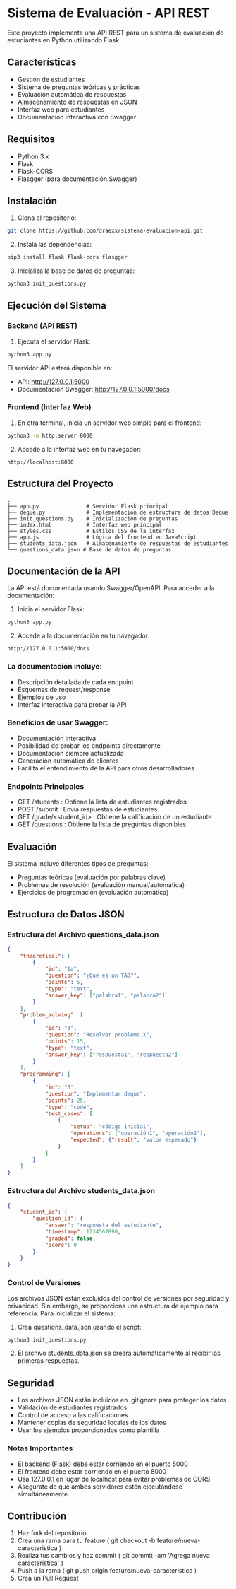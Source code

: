 # Sistema de Evaluación - API REST

Este proyecto implementa una API REST para un sistema de evaluación de estudiantes en Python utilizando Flask.

## Características

- Gestión de estudiantes
- Sistema de preguntas teóricas y prácticas
- Evaluación automática de respuestas
- Almacenamiento de respuestas en JSON
- Interfaz web para estudiantes
- Documentación interactiva con Swagger

## Requisitos

- Python 3.x
- Flask
- Flask-CORS
- Flasgger (para documentación Swagger)

## Instalación

1. Clona el repositorio:
```bash
git clone https://github.com/draexx/sistema-evaluacion-api.git
```

2. Instala las dependencias:
```bash
pip3 install flask flask-cors flasgger
```
3. Inicializa la base de datos de preguntas:
```bash
python3 init_questions.py
```
## Ejecución del Sistema
### Backend (API REST)
1. Ejecuta el servidor Flask:
```bash
python3 app.py
```
El servidor API estará disponible en:
- API: http://127.0.0.1:5000
- Documentación Swagger: http://127.0.0.1:5000/docs
### Frontend (Interfaz Web)
1. En otra terminal, inicia un servidor web simple para el frontend:
```bash
python3 -m http.server 8000
```
2. Accede a la interfaz web en tu navegador:
```
http://localhost:8000
```
## Estructura del Proyecto

```
.
├── app.py               # Servidor Flask principal
├── deque.py             # Implementación de estructura de datos Deque
├── init_questions.py    # Inicialización de preguntas
├── index.html           # Interfaz web principal
├── styles.css           # Estilos CSS de la interfaz
├── app.js               # Lógica del frontend en JavaScript
├── students_data.json   # Almacenamiento de respuestas de estudiantes
└── questions_data.json # Base de datos de preguntas
```
## Documentación de la API

La API está documentada usando Swagger/OpenAPI. Para acceder a la documentación:

1. Inicia el servidor Flask:
```bash
python3 app.py
```
2. Accede a la documentación en tu navegador:
```
http://127.0.0.1:5000/docs
```

### La documentación incluye:

- Descripción detallada de cada endpoint
- Esquemas de request/response
- Ejemplos de uso
- Interfaz interactiva para probar la API

### Beneficios de usar Swagger:
- Documentación interactiva
- Posibilidad de probar los endpoints directamente
- Documentación siempre actualizada
- Generación automática de clientes
- Facilita el entendimiento de la API para otros desarrolladores

### Endpoints Principales
- GET /students : Obtiene la lista de estudiantes registrados
- POST /submit : Envía respuestas de estudiantes
- GET /grade/<student_id> : Obtiene la calificación de un estudiante
- GET /questions : Obtiene la lista de preguntas disponibles
## Evaluación
El sistema incluye diferentes tipos de preguntas:
- Preguntas teóricas (evaluación por palabras clave)
- Problemas de resolución (evaluación manual/automática)
- Ejercicios de programación (evaluación automática)

## Estructura de Datos JSON
### Estructura del Archivo questions_data.json
```json
{
    "theoretical": [
        {
            "id": "1a",
            "question": "¿Qué es un TAD?",
            "points": 5,
            "type": "text",
            "answer_key": ["palabra1", "palabra2"]
        }
    ],
    "problem_solving": [
        {
            "id": "3",
            "question": "Resolver problema X",
            "points": 15,
            "type": "text",
            "answer_key": ["respuesta1", "respuesta2"]
        }
    ],
    "programming": [
        {
            "id": "5",
            "question": "Implementar deque",
            "points": 25,
            "type": "code",
            "test_cases": [
                {
                    "setup": "código inicial",
                    "operations": ["operación1", "operación2"],
                    "expected": {"result": "valor esperado"}
                }
            ]
        }
    ]
}
```
### Estructura del Archivo students_data.json
```json
{
    "student_id": {
        "question_id": {
            "answer": "respuesta del estudiante",
            "timestamp": 1234567890,
            "graded": false,
            "score": 0
        }
    }
}
```
### Control de Versiones
Los archivos JSON están excluidos del control de versiones por seguridad y privacidad. Sin embargo, se proporciona una estructura de ejemplo para referencia. Para inicializar el sistema:

1. Crea questions_data.json usando el script:
```bash
python3 init_questions.py
```
2. El archivo students_data.json se creará automáticamente al recibir las primeras respuestas.

## Seguridad
- Los archivos JSON están incluidos en .gitignore para proteger los datos
- Validación de estudiantes registrados
- Control de acceso a las calificaciones
- Mantener copias de seguridad locales de los datos
- Usar los ejemplos proporcionados como plantilla
### Notas Importantes
- El backend (Flask) debe estar corriendo en el puerto 5000
- El frontend debe estar corriendo en el puerto 8000
- Usa 127.0.0.1 en lugar de localhost para evitar problemas de CORS
- Asegúrate de que ambos servidores estén ejecutándose simultáneamente
## Contribución
1. Haz fork del repositorio
2. Crea una rama para tu feature ( git checkout -b feature/nueva-caracteristica )
3. Realiza tus cambios y haz commit ( git commit -am 'Agrega nueva característica' )
4. Push a la rama ( git push origin feature/nueva-caracteristica )
5. Crea un Pull Request